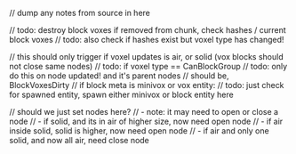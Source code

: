 // dump any notes from source in here

// todo: destroy block voxes if removed from chunk, check hashes / current block voxes
// todo: also check if hashes exist but voxel type has changed!

// this should only trigger if voxel updates is air, or solid (vox blocks should not close same nodes)
// todo: if voxel type == CanBlockGroup
// todo: only do this on node updated! and it's parent nodes
// should be, BlockVoxesDirty
// if block meta is minivox or vox entity:
// todo: just check for spawned entity, spawn either minivox or block entity here

// should we just set nodes here?
// - note: it may need to open or close a node
//      - if solid, and its in air of higher size, now need open node
//      - if air inside solid, solid is higher, now need open node
//      - if air and only one solid, and now all air, need close node